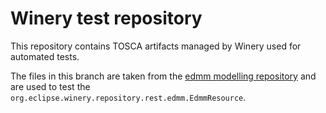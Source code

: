 # Winery test repository

This repository contains TOSCA artifacts managed by Winery used for automated tests.

The files in this branch are taken from the [edmm modelling repository](https://github.com/UST-EDMM/modeling-repository) and are used to test the `org.eclipse.winery.repository.rest.edmm.EdmmResource`.